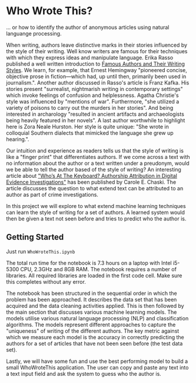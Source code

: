 # Who Wrote This?
... or how to identify the author of anonymous articles using natural languange processing.

When writing, authors leave distinctive marks in their stories influenced by the style of their writing. Well know writers are famous for their techniques with which they express ideas and manipulate language. Erika Rasso published a well written introduction to [Famous Authors and Their Writing Styles](https://www.craftyourcontent.com/famous-authors-writing-styles/). We learn, for example, that Ernest Hemingway "pioneered concise, objective prose in fiction—which had, up until then, primarily been used in journalism.". Another author discussed in Rasso's article is Franz Kafka. His stories present "surrealist, nightmarish writing in contemporary settings" which invoke feelings of confusion and helplessness. Agatha Christie's style was influenced by "mentions of war". Furthermore, "she utilized a variety of poisons to carry out the murders in her stories". And being interested in archarology "resulted in ancient artifacts and archaeologists being heavily featured in her novels". A last author worthwhile to highlight here is Zora Neale Hurston. Her style is quite unique: "She wrote in colloquial Southern dialects that mimicked the language she grew up hearing.".

Our intuition and experience as readers tells us that the style of writing is like a "finger print" that differentiates authors. If we come across a text with no information about the author or a text written under a preudonym, would we be able to tell the author based of the style of writing? An interesting article about ["Who’s At The Keyboard? Authorship Attribution in Digital Evidence Investigations"](www.utica.edu/academic/institutes/ecii/publications/articles/B49F9C4A-0362-765C-6A235CB8ABDFACFF.pdf) has been published by Carole E. Chaski. The article discusses the question to what extend text can be attributed to an author as part of crime investigations.

In this project we will explore to what extend machine learning techniques can learn the style of writing for a set of authors. A learned system would then be given a text not seen before and tries to predict who the author is.

## Getting Started

Just run `WhoWroteThis.ipynb`

The total run time for the notebook is 7.3 hours on a laptop with Intel i5-5300 CPU, 2.3GHz and 8GB RAM. The notebook requires a number of libraries. All required libraries are loaded in the first code cell. Make sure this completes without any error.

The notebook has been structured in the sequential order in which the problem has been approached. It describes the data set that has been acquired and the data cleaning activities applied. This is then followed by the main section that discusses various machine learning models. The models utilise various natural language processing (NLP) and classification algorithms. The models represent different approaches to capture the "uniqueness" of writing of the different authors. The key metric against which we measure each model is the accuracy in correctly predicting the authors for a set of articles that have not been seen before (the test data set).

Lastly, we will have some fun and use the best performing model to build a small WhoWroteThis application. The user can copy and paste any text into a text input field and ask the system to guess who the author is.
